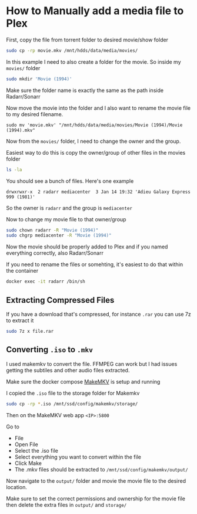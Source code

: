 # How to Manually add a media file to Plex

First, copy the file from torrent folder to desired movie/show folder

```sh
sudo cp -rp movie.mkv /mnt/hdds/data/media/movies/
```

In this example I need to also create a folder for the movie. So inside my `movies/` folder

```sh
sudo mkdir 'Movie (1994)'
```

Make sure the folder name is exactly the same as the path inside Radarr/Sonarr

Now move the movie into the folder and I also want to rename the movie file to my desired filename.

```
sudo mv 'movie.mkv' "/mnt/hdds/data/media/movies/Movie (1994)/Movie (1994).mkv"
```

Now from the `movies/` folder, I need to change the owner and the group.

Easiest way to do this is copy the owner/group of other files in the movies folder
```sh
ls -la
```

You should see a bunch of files. Here's one example

```
drwxrwxr-x  2 radarr mediacenter  3 Jan 14 19:32 'Adieu Galaxy Express 999 (1981)'
```

So the owner is `radarr` and the group is `mediacenter`

Now to change my movie file to that owner/group

```sh
sudo chown radarr -R "Movie (1994)"
sudo chgrp mediacenter -R "Movie (1994)"
```

Now the movie should be properly added to Plex and if you named everything correctly, also Radarr/Sonarr

If you need to rename the files or somehting, it's easiest to do that within the container 

```sh
docker exec -it radarr /bin/sh
```

## Extracting Compressed Files

If you have a download that's compressed, for instance `.rar` you can use 7z to extract it

```sh
sudo 7z x file.rar
```

## Converting `.iso` to `.mkv`

I used makemkv to convert the file. FFMPEG can work but I had issues getting the subtiles and other audio files extracted.

Make sure the docker compose [MakeMKV](../docker/makemkv/docker-compose.yml) is setup and running

I copied the `.iso` file to the storage folder for Makemkv

```sh
sudo cp -rp *.iso /mnt/ssd/config/makemkv/storage/
```

Then on the MakeMKV web app `<IP>:5800`

Go to 

- File
- Open File
- Select the .iso file
- Select everything you want to convert within the file
- Click Make 
- The .mkv files should be extracted to `/mnt/ssd/config/makemkv/output/`

Now navigate to the `output/` folder and movie the movie file to the desired location.

Make sure to set the correct permissions and ownership for the movie file then delete the extra files in `output/` and `storage/`

